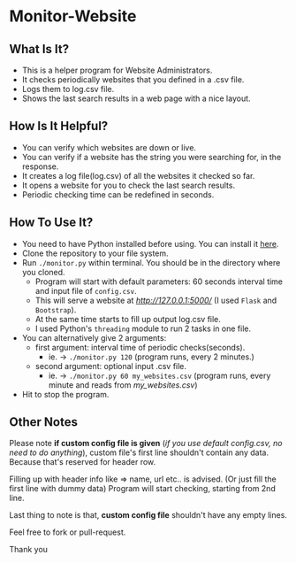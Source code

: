 # Monitor-Website 

## What Is It?

* This is a helper program for Website Administrators.
* It checks periodically websites that you defined in a .csv file.
* Logs them to log.csv file.
* Shows the last search results in a web page with a nice layout.

## How Is It Helpful?

* You can verify which websites are down or live.
* You can verify if a website has the string you were searching for, in the response.
* It creates a log file(log.csv) of all the websites it checked so far.
* It opens a website for you to check the last search results.
* Periodic checking time can be redefined in seconds.

## How To Use It?

* You need to have Python installed before using. You can install it [here](https://www.python.org/downloads/).
* Clone the repository to your file system.
* Run `./monitor.py` within terminal. You should be in the directory where you cloned.
    * Program will start with default parameters: 60 seconds interval time and input file of `config.csv`.
    * This will serve a website at _http://127.0.0.1:5000/_ (I used `Flask` and `Bootstrap`).
    * At the same time starts to fill up output log.csv file.
    * I used Python's `threading` module to run 2 tasks in one file.
* You can alternatively give 2 arguments:
    * first argument: interval time of periodic checks(seconds).
        * ie. -> `./monitor.py 120` (program runs, every 2 minutes.)
    * second argument: optional input .csv file.
        * ie. -> `./monitor.py 60 my_websites.csv` (program runs, every minute and reads from _my_websites.csv_)
* Hit <ctrl-c> to stop the program.

## Other Notes

  Please note **if custom config file is given** (*if you use default config.csv, no need to do anything*), custom file's first line shouldn't contain any data. Because that's 
  reserved for header row.
  
  
  Filling up with header info like => name, url etc.. is advised.
  (Or just fill the first line with dummy data) 
  Program will start checking, starting from 2nd line.
  
  
  Last thing to note is that, **custom config file** shouldn't have any empty lines.
  
  Feel free to fork or pull-request.
  
  
  Thank you
